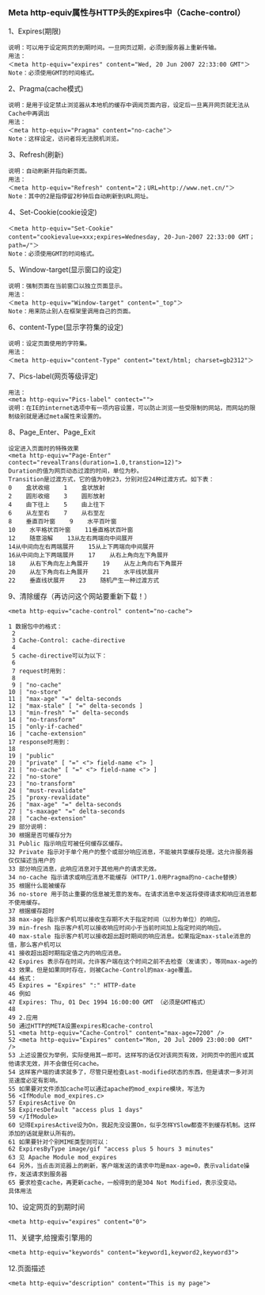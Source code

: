 ### Meta http-equiv属性与HTTP头的Expires中（Cache-control）

1、Expires(期限) 

	说明：可以用于设定网页的到期时间。一旦网页过期，必须到服务器上重新传输。 
	用法：
	＜meta http-equiv="expires" content="Wed, 20 Jun 2007 22:33:00 GMT"＞
	Note：必须使用GMT的时间格式。 
	
2、Pragma(cache模式) 

	说明：是用于设定禁止浏览器从本地机的缓存中调阅页面内容，设定后一旦离开网页就无法从Cache中再调出 
	用法：
	＜meta http-equiv="Pragma" content="no-cache"＞
	Note：这样设定，访问者将无法脱机浏览。
	
3、Refresh(刷新)

	说明：自动刷新并指向新页面。 
	用法：
	＜meta http-equiv="Refresh" content="2；URL=http://www.net.cn/"＞
	Note：其中的2是指停留2秒钟后自动刷新到URL网址。

4、Set-Cookie(cookie设定)

	＜meta http-equiv="Set-Cookie" content="cookievalue=xxx;expires=Wednesday, 20-Jun-2007 22:33:00 GMT； path=/"＞
	Note：必须使用GMT的时间格式。
	
5、Window-target(显示窗口的设定) 

	说明：强制页面在当前窗口以独立页面显示。 
	用法：
	＜meta http-equiv="Window-target" content="_top"＞
	Note：用来防止别人在框架里调用自己的页面。
	
6、content-Type(显示字符集的设定) 

	说明：设定页面使用的字符集。 
	用法：
	＜meta http-equiv="content-Type" content="text/html; charset=gb2312"＞

7、Pics-label(网页等级评定) 

	用法：
	<meta http-equiv="Pics-label" contect="">
	说明：在IE的internet选项中有一项内容设置，可以防止浏览一些受限制的网站，而网站的限制级别就是通过meta属性来设置的。
	
8、Page_Enter、Page_Exit 

	设定进入页面时的特殊效果
	<meta http-equiv="Page-Enter" contect="revealTrans(duration=1.0,transtion=12)">
	Duration的值为网页动态过渡的时间，单位为秒。  
	Transition是过渡方式，它的值为0到23，分别对应24种过渡方式。如下表：  
	0    盒状收缩    1    盒状放射  
	2    圆形收缩    3    圆形放射  
	4    由下往上    5    由上往下  
	6    从左至右    7    从右至左  
	8    垂直百叶窗    9    水平百叶窗  
	10    水平格状百叶窗    11垂直格状百叶窗  
	12    随意溶解    13从左右两端向中间展开  
	14从中间向左右两端展开    15从上下两端向中间展开  
	16从中间向上下两端展开    17    从右上角向左下角展开  
	18    从右下角向左上角展开    19    从左上角向右下角展开  
	20    从左下角向右上角展开    21    水平线状展开  
	22    垂直线状展开    23    随机产生一种过渡方式  
	
9、清除缓存（再访问这个网站要重新下载！）

	<meta http-equiv="cache-control" content="no-cache">
	
	1 数据包中的格式：
	 2 
	 3 Cache-Control: cache-directive
	 4 
	 5 cache-directive可以为以下：
	 6 
	 7 request时用到：
	 8 
	 9 | "no-cache"
	10 | "no-store"
	11 | "max-age" "=" delta-seconds
	12 | "max-stale" [ "=" delta-seconds ]
	13 | "min-fresh" "=" delta-seconds
	14 | "no-transform"
	15 | "only-if-cached"
	16 | "cache-extension"
	17 response时用到：
	18 
	19 | "public"
	20 | "private" [ "=" <"> field-name <"> ]
	21 | "no-cache" [ "=" <"> field-name <"> ]
	22 | "no-store"
	23 | "no-transform"
	24 | "must-revalidate"
	25 | "proxy-revalidate"
	26 | "max-age" "=" delta-seconds
	27 | "s-maxage" "=" delta-seconds
	28 | "cache-extension"
	29 部分说明：
	30 根据是否可缓存分为
	31 Public 指示响应可被任何缓存区缓存。
	32 Private 指示对于单个用户的整个或部分响应消息，不能被共享缓存处理。这允许服务器仅仅描述当用户的
	33 部分响应消息，此响应消息对于其他用户的请求无效。
	34 no-cache 指示请求或响应消息不能缓存（HTTP/1.0用Pragma的no-cache替换）
	35 根据什么能被缓存
	36 no-store 用于防止重要的信息被无意的发布。在请求消息中发送将使得请求和响应消息都不使用缓存。
	37 根据缓存超时
	38 max-age 指示客户机可以接收生存期不大于指定时间（以秒为单位）的响应。
	39 min-fresh 指示客户机可以接收响应时间小于当前时间加上指定时间的响应。
	40 max-stale 指示客户机可以接收超出超时期间的响应消息。如果指定max-stale消息的值，那么客户机可以
	41 接收超出超时期指定值之内的响应消息。
	42 Expires 表示存在时间，允许客户端在这个时间之前不去检查（发请求），等同max-age的
	43 效果。但是如果同时存在，则被Cache-Control的max-age覆盖。
	44 格式：
	45 Expires = "Expires" ":" HTTP-date
	46 例如
	47 Expires: Thu, 01 Dec 1994 16:00:00 GMT （必须是GMT格式）
	48 
	49 2.应用
	50 通过HTTP的META设置expires和cache-control
	51 <meta http-equiv="Cache-Control" content="max-age=7200" />
	52 <meta http-equiv="Expires" content="Mon, 20 Jul 2009 23:00:00 GMT" />
	53 上述设置仅为举例，实际使用其一即可。这样写的话仅对该网页有效，对网页中的图片或其他请求无效，并不会做任何cache。
	54 这样客户端的请求就多了，尽管只是检查Last-modified状态的东西，但是请求一多对浏览速度必定有影响。
	55 如果要对文件添加cache可以通过apache的mod_expire模块，写法为
	56 <IfModule mod_expires.c>
	57 ExpiresActive On
	58 ExpiresDefault "access plus 1 days"
	59 </IfModule>
	60 记得ExpiresActive设为On，我起先没设置On，似乎怎样YSlow都查不到缓存机制。这样添加的话就是默认所有的。
	61 如果要针对个别MIME类型则可以：
	62 ExpiresByType image/gif "access plus 5 hours 3 minutes"
	63 见 Apache Module mod_expires
	64 另外，当点击浏览器上的刷新，客户端发送的请求中均是max-age=0，表示validate操作，发送请求到服务器
	65 要求检查cache，再更新cache，一般得到的是304 Not Modified，表示没变动。
	具体用法
	
10、设定网页的到期时间 

	<meta http-equiv="expires" content="0">

11、关键字,给搜索引擎用的 

	<meta http-equiv="keywords" content="keyword1,keyword2,keyword3">

12.页面描述 

	<meta http-equiv="description" content="This is my page">
